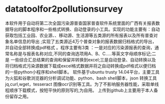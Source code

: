 # datatoolfor2pollutionsurvey
本软件用于自动将第二次全国污染源普查国家普查软件系统里面的广西有关报表数据导出的脚本程序和一些格式转换、自动登录的小工具。实现的功能主要有：自动获取包括工业园、农业源、、移动源、生活源等五类源的所有报表以及所有普查对象名单信息的导出 ;实现了五类源近4万个普查对象的报表数据归档格式的导出，并自动全部转换成pdf格式 。程序主要有3类 ：一是对应的污染源报表的查询，通常名称是与报表名称对应,不同的查询选项用A、B、C.....等英文字母顺序标记;二是 一些综合汇总结果的查询和保留并转换到excel;三是自动登录、自动转换以及将归档格式污染源数据下载成excel格式数据并将之自动转换成pdf格式以便归档的一些python小程序和shell脚本。
软件基于ubuntu trusty  14.04平台，主要工具为火狐和谷歌浏览器的分析调试功能、python、bash shell脚本，json 转换工具 jq,curl,wget，tesseract 图像ocr识别等工具。为了不影响服务器性能，采取单线程顺序下载模式，按短平快的原则写的,为自用。
上传到github上主要用于本人备份留存之用。
